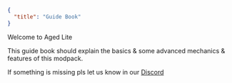 ```json
{
  "title": "Guide Book"
}
```

Welcome to Aged Lite


This guide book should explain the basics & some advanced mechanics & features of this modpack.


If something is missing pls let us know in our [Discord](https://discord.gg/2peBqWRwVp)